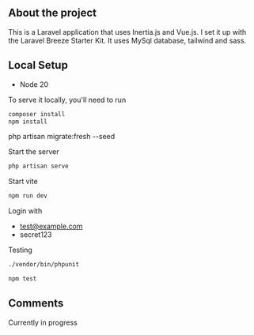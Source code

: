 ## About the project

This is a Laravel application that uses Inertia.js and Vue.js. I set it up with the Laravel Breeze Starter Kit.
It uses MySql database, tailwind and sass.

## Local Setup

-   Node 20

To serve it locally, you'll need to run

```sh
composer install
npm install
```

php artisan migrate:fresh --seed

Start the server

```sh
php artisan serve
```

Start vite

```sh
npm run dev
```

Login with

-   test@example.com
-   secret123

Testing

```sh
./vendor/bin/phpunit
```

```sh
npm test
```

## Comments

Currently in progress

